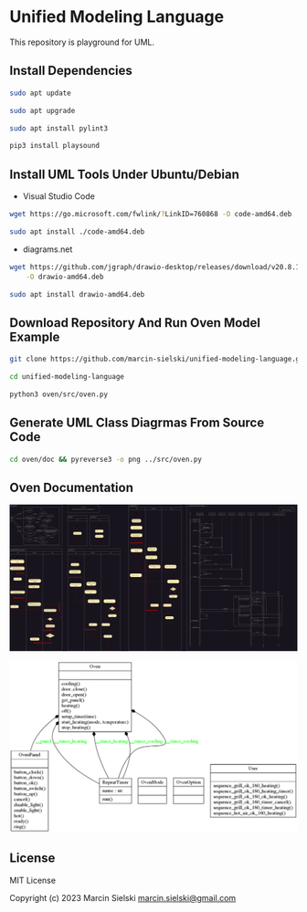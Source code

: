 # Unified Modeling Language

This repository is playground for UML.

## Install Dependencies

```bash
sudo apt update
```

```bash
sudo apt upgrade
```

```bash
sudo apt install pylint3
```

```bash
pip3 install playsound
```

## Install UML Tools Under Ubuntu/Debian

* Visual Studio Code

```bash
wget https://go.microsoft.com/fwlink/?LinkID=760868 -O code-amd64.deb

```

```bash
sudo apt install ./code-amd64.deb
```

* diagrams.net

```bash
wget https://github.com/jgraph/drawio-desktop/releases/download/v20.8.16/drawio-amd64-20.8.16.deb \
    -O drawio-amd64.deb
```

```bash
sudo apt install drawio-amd64.deb
```

## Download Repository And Run Oven Model Example

```bash
git clone https://github.com/marcin-sielski/unified-modeling-language.git
```

```bash
cd unified-modeling-language
```

```bash
python3 oven/src/oven.py
```

## Generate UML Class Diagrmas From Source Code

```bash
cd oven/doc && pyreverse3 -o png ../src/oven.py
```

## Oven Documentation

![Oven UML diagrams](https://github.com/marcin-sielski/unified-modeling-language/blob/main/oven/doc/oven.drawio.png)

![Oven UML class diagrams](https://github.com/marcin-sielski/unified-modeling-language/blob/main/oven/doc/classes.oven.png)

## License

MIT License

Copyright (c) 2023 Marcin Sielski <marcin.sielski@gmail.com>
